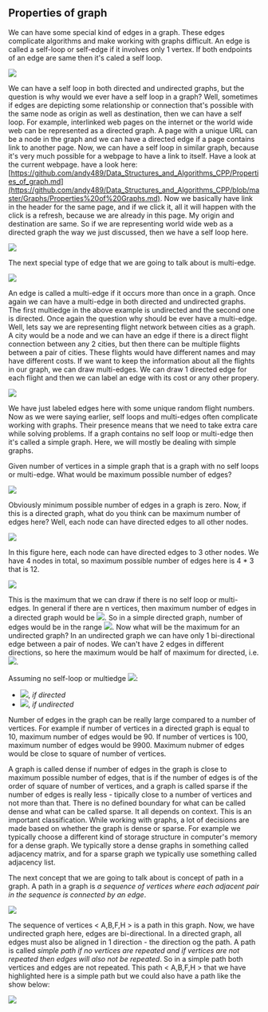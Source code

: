 ## Properties of graph

We can have some special kind of edges in a graph. These edges complicate algorithms and make working with graphs difficult. An edge is called a self-loop or self-edge if it involves only 1 vertex. If both endpoints of an edge are same then it's caled a self loop. 

![](https://i.ibb.co/XWnn4f4/POG1.png)

We can have a self loop in both directed and undirected graphs, but the question is why would we ever have a self loop in a graph? Well, sometimes if edges are depicting some relationship or connection that's possible with the same node as origin as well as destination, then we can have a self loop. For example, interlinked web pages on the internet or the world wide web can be represented as a directed graph. A page with a unique URL can be a node in the graph and we can have a directed edge if a page contains link to another page. Now, we can have a self loop in similar graph, because it's very much possible for a webpage to have a link to itself. Have a look at the current webpage. have a look here: [https://github.com/andy489/Data_Structures_and_Algorithms_CPP/Properties_of_graph.md](https://github.com/andy489/Data_Structures_and_Algorithms_CPP/blob/master/Graphs/Properties%20of%20Graphs.md). Now we basically have link in the header for the same page, and if we click it, all it will happen with the click is a refresh, because we are already in this page. My origin and destination are same. So if we are representing world wide web as a directed graph the way we just discussed, then we have a self loop here.

![](https://i.ibb.co/jH0DBZv/POG2.png)

The next special type of edge that we are going to talk about is multi-edge.

![](https://i.ibb.co/9GWdg5q/POG3.png)

An edge is called a multi-edge if it occurs more than once in a graph. Once again we can have a multi-edge in both directed and undirected graphs. The first multiedge in the above example is undirected and the second one is directed. Once again the question why should be ever have a multi-edge. Well, lets say we are representing flight network between cities as a graph. A city would be a node and we can have an edge if there is a direct flight connection between any 2 cities, but then there can be multiple flights between a pair of cities. These flights would have different names and may have different costs. If we want to keep the information about all the flights in our graph, we can draw multi-edges. We can draw 1 directed edge for each flight and then we can label an edge with its cost or any other propery. 

![](https://i.ibb.co/GdKCJMj/POG5.png)

We have just labeled edges here with some unique random flight numbers. Now as we were saying earlier, self loops and multi-edges often complicate working with graphs. Their presence means that we need to take extra care while solving problems. If a graph contains no self loop or multi-edge then it's called a simple graph. Here, we will mostly be dealing with simple graphs. 

Given number of vertices in a simple graph that is a graph with no self loops or multi-edge. What would be maximum possible number of edges? 

![](https://i.ibb.co/kS4tgVv/POG6.png)

Obviously minimum possible number of edges in a graph is zero. Now, if this is a directed graph, what do you think can be maximum number of edges here? Well, each node can have directed edges to all other nodes.

![](https://i.ibb.co/fQDVMGp/POG7.png)

In this figure here, each node can have directed edges to 3 other nodes. We have 4 nodes in total, so maximum possible number of edges here is 4 * 3 that is 12.

![](https://i.ibb.co/DMCMmrH/POG8.png)

This is the maximum that we can draw if there is no self loop or multi-edges. In general if there are n vertices, then maximum number of edges in a directed graph would be <img src="https://latex.codecogs.com/svg.latex?\Large&space;n(n-1)">. So in a simple directed graph, number of edges would be in the range <img src="https://latex.codecogs.com/svg.latex?\Large&space;0\le{|E|}\le{n(n-1)}">. Now what will be the maximum for an undirected graph? In an undirected graph we can have only 1 bi-directional edge between a pair of nodes. We can't have 2 edges in different directions, so here the maximum would be half of maximum for directed, i.e. <img src="https://latex.codecogs.com/svg.latex?\Large&space;0\le{|E|}\le\frac{{n(n-1)}}{2}">.

Assuming no self-loop or multiedge <img src="https://latex.codecogs.com/svg.latex?\Large&space;(|V|=n)">:
- <img src="https://latex.codecogs.com/svg.latex?\Large&space;0\le{|E|}\le{n(n-1)}">, *if directed*
- <img src="https://latex.codecogs.com/svg.latex?\Large&space;0\le{|E|}\le\frac{{n(n-1)}}{2}">, *if undirected*

Number of edges in the graph can be really large compared to a number of vertices. For example if number of vertices in a directed graph is equal to 10, maximum number of edges would be 90. If number of vertices is 100, maximum number of edges would be 9900. Maximum nubmer of edges would be close to square of number of vertices.

A graph is called dense if number of edges in the graph is close to maximum possible number of edges, that is if the number of edges is of the order of square of number of vertices, and a graph is called sparse if the number of edges is really less - tipically close to a number of vertices and not more than that. There is no defined boundary for what can be called dense and what can be called sparse. It all depends on context. This is an important classification. While working with graphs, a lot of decisions are made based on whether the graph is dense or sparse. For example we typically choose a different kind of storage structure in computer's memory for a dense graph. We typically store a dense graphs in something called adjacency matrix, and for a sparse graph we typically use something called adjacency list. 

The next concept that we are going to talk about is concept of path in a graph. A path in a graph is *a sequence of vertices where each adjacent pair in the sequence is connected by an edge*. 

![](https://i.ibb.co/RTX2pDQ/POG9.png)

The sequence of vertices < A,B,F,H > is a path in this graph. Now, we have undirected graph here, edges are bi-directional. In a directed graph, all edges must also be aligned in 1 direction - the direction og the path. A path is called *simple path if no vertices are repeated and if vertices are not repeated then edges will also not be repeated*. So in a simple path both vertices and edges are not repeated. This path < A,B,F,H > that we have highlighted here is a simple path but we could also have a path like the show below:

![](]https://i.ibb.co/w6Nx3nc/POG10.png)

